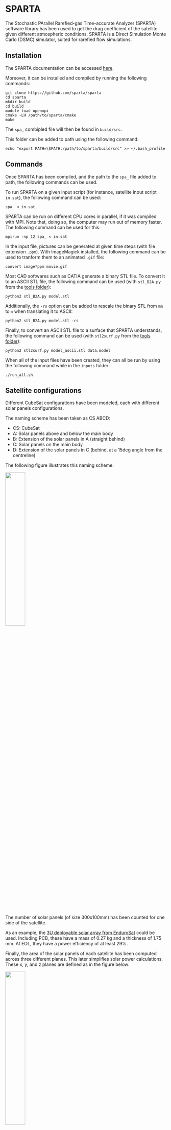 # SPARTA

The Stochastic PArallel Rarefied-gas Time-accurate Analyzer (SPARTA) software library has been used to get the drag coefficient of the satellite given different atmospheric conditions. SPARTA is a Direct Simulation Monte Carlo (DSMC) simulator, suited for rarefied flow simulations.

## Installation
The SPARTA documentation can be accessed [here](https://sparta.github.io/).

Moreover, it can be installed and compiled by running the following commands:
```
git clone https://github.com/sparta/sparta
cd sparta
mkdir build
cd build
module load openmpi
cmake -LH /path/to/sparta/cmake
make
```
The `spa_` combipled file will then be found in `build/src`.

This folder can be added to path using the following command:
```
echo "export PATH=\$PATH:/path/to/sparta/build/src" >> ~/.bash_profile
```

## Commands

Once SPARTA has been compiled, and the path to the `spa_` file added to path, the following commands can be used.

To run SPARTA on a given input script (for instance, satellite input script `in.sat`), the following command can be used:
```
spa_ < in.sat
```

SPARTA can be run on different CPU cores in parallel, if it was compiled with MPI.
Note that, doing so, the computer may run out of memory faster.
The following command can be used for this:
```
mpirun -np 12 spa_ < in.sat
```

In the input file, pictures can be generated at given time steps (with file extension `.ppm`).
With ImageMagick installed, the following command can be used to tranform them to an animated `.gif` file:
```
convert image*ppm movie.gif
```

Most CAD softwares such as CATIA generate a binary STL file. To convert it to an ASCII STL file, the following command can be used (with `stl_B2A.py` from the [tools folder](tools)):
```
python2 stl_B2A.py model.stl
```
Additionally, the `-rs` option can be added to rescale the binary STL from `mm` to `m` when translating it to ASCII:
```
python2 stl_B2A.py model.stl -rs
```

Finally, to convert an ASCII STL file to a surface that SPARTA understands, the following command can be used (with `stl2surf.py` from the [tools folder](tools)):
```
python2 stl2surf.py model_ascii.stl data.model
```

When all of the input files have been created, they can all be run by using the following command while in the `inputs` folder:
```
./run_all.sh
```

## Satellite configurations

Different CubeSat configurations have been modeled, each with different solar panels configurations.

The naming scheme has been taken as CS ABCD:
 * CS: CubeSat
 * A: Solar panels above and below the main body
 * B: Extension of the solar panels in A (straight behind)
 * C: Solar panels on the main body
 * D: Extension of the solar panels in C (behind, at a 15deg angle from the centreline)

The following figure illustrates this naming scheme:

<img src="CS/naming.png" width="35%">

The number of solar panels (of size 300x100mm) has been counted for one side of the satellite. 

As an example, the [3U deployable solar array from EnduroSat](https://www.endurosat.com/cubesat-store/cubesat-solar-panels/3u-single-deployable-solar-array) could be used.
Including PCB, these have a mass of 0.27 kg and a thickness of 1.75 mm. At EOL, they have a power efficiency of at least 29%.

Finally, the area of the solar panels of each satellite has been computed across three different planes. This later simplifies solar power calculations.
These x, y, and z planes are defined as in the figure below:

<img src="CS/planes.png" width="35%">

| Satellite name | # of solar panels (x2) | Reference length [m] | x-area [m2] | y-area [m2] | z-area [m2] | Illustration                           |
|----------------|------------------------|----------------------|-------------|-------------|-------------|----------------------------------------|
| CS 0020        | 2                      | 0.3                  | 0           | 0.042426    | 0.042426    | <img src="CS/CS_0020.png" width="85%"> |
| CS 1020        | 4                      | 0.341421             | 0           | 0.102426    | 0.042426    | <img src="CS/CS_1020.png" width="85%"> |
| CS 0021        | 4                      | 0.589778             | 0.031058    | 0.083343    | 0.083343    | <img src="CS/CS_0021.png" width="85%"> |
| CS 2020        | 6                      | 0.541421             | 0           | 0.162426    | 0.042426    | <img src="CS/CS_2020.png" width="85%"> |
| CS 1021        | 6                      | 0.589778             | 0.031058    | 0.143343    | 0.083343    | <img src="CS/CS_1021.png" width="85%"> |
| CS 3020        | 8                      | 0.741421             | 0           | 0.222426    | 0.042426    | <img src="CS/CS_3020.png" width="85%"> |
| CS 2021        | 8                      | 0.589778             | 0.031058    | 0.203343    | 0.083343    | <img src="CS/CS_2021.png" width="85%"> |
| CS 2120        | 10                     | 0.6                  | 0           | 0.282426    | 0.042426    | <img src="CS/CS_2120.png" width="85%"> |
| CS 3021        | 10                     | 0.741421             | 0.031058    | 0.263343    | 0.083343    | <img src="CS/CS_3021.png" width="85%"> |

## Conditions

The conditions in which the simulation has been made have been varied, as to gather different drag values, for interpolation later on.

First, the orbital altitudes have been varied between 85 km and 150 km.
This leads to the following parameters:

| Altitude [km] | Velocity [m/s] | Density [kg/m3] | Dynamic pressure [Pa] | Temperature [K] | Pressure [Pa] | Mixture [mol/mol]                                     |
|---------------|----------------|-----------------|-----------------------|-----------------|---------------|-------------------------------------------------------|
| 85            | 3494.17        | 7.1E-07         | 4.3343                | 135             | 2.3E-02       | 90.5% CO2, 3.5% N2, 2.5% Ar, 1.5% CO, 1.5% O, 0.5% O2 |
| 115           | 3493.29        | 1.8E-08         | 1.0983E-01            | 115             | 3.7E-04       | 81% CO2, 4.5% N2, 3.5% Ar, 5% CO, 5.5% O, 0.5% O2     |
| 150           | 3483.82        | 1.6E-10         | 9.7096E-04            | 175             | 7.1E-06       | 42% CO2, 12.5% N2, 4.5% Ar, 15% CO, 25% O, 1% O2      |

The velocities have been taken from the orbital simulations made in [MCD/feasible_altitudes.py](../MCD/feasible_altitudes.py).
The mixture, temperatures, pressures, and densities have been obtained from the [online interface](http://www-mars.lmd.jussieu.fr/mcd_python) of the Mars Climate Database, taking time and position averaged values.

## Input files
The script [comp_inputs.py](setup/comp_inputs.py) has then been used to generate the relevant input files for the SPARTA simulations.

These input files have been made for each satellite, for each of the satellite configurations.

These can be found in the [inputs](setup/inputs), and are of the format `in.*`.

It is worth noting that grid size has been capped to a maximum of (10, 10, 10), to avoid having the grid size too big compared to the geometry (satellite) size.

Additionally, the `f_num` parameter has been tuned to ensure that enough simulated particules are present. At h=85km, `f_num` has been increased by a factor of 100. It has been decreased by a factor of 1E3 at h=115km, and decreased by a factor of 1E7 for h=150km.

*Note that all SPARTA simulations assume that the satellite is 20% diffuse and 80% specular. This should be tuned.*

## Results

Running SPARTA for the different altitudes, the force in each direction has been saved in `.dat` files in the [results folder](results).

Then, [analyse_results.py](analyse_results.py) has been used to compute the drag force from all of the simulations.

At each altitude, the dynamic pressure (in Pa) has been computed as follows:

<img src="https://render.githubusercontent.com/render/math?math=q%20=%20\frac{1}{2}%20\cdot%20\rho%20\cdot%20V^2">

For each satellite configuration, the reference surface `S` has been taken as the frontal area of the cubesat itself, not including the solar panels.
In the simulation runs, `S = 0.01 m2`. This means that, later on, the same reference surface has to be used.

If the satellite is to be scaled, the solar panels must be scaled equally to the cubesat itself for the drag coefficients to be valid.

The drag coefficients have then been computed at each altitude by using the following equation:

<img src="https://render.githubusercontent.com/render/math?math=C_D%20=%20\frac{D}{q%20\cdot%20S}=100%20\cdot%20\frac{D}{q}">

This leads to the drag coefficients of the table below, with the Knudsen numbers included as well:

| Satellite name | Altitude [km] | Knudsen number [-] | Drag [N]    | Reference surface [m2] | Drag coefficient [-] |
|----------------|---------------|--------------------|-------------|------------------------|----------------------|
| CS 0020        | 85            | 6.871E-01          | 1.33730E-01 | 0.01                   | 3.08541              |
| CS 0020        | 115           | 2.656E+01          | 2.70496E-03 | 0.01                   | 2.46291              |
| CS 0020        | 150           | 2.755E+03          | 2.27725E-05 | 0.01                   | 2.34536              |
| CS 1020        | 85            | 6.038E-01          | 1.94733E-01 | 0.0104                 | 4.49286              |
| CS 1020        | 115           | 2.334E+01          | 4.78227E-03 | 0.0104                 | 4.35434              |
| CS 1020        | 150           | 2.421E+03          | 4.23014E-05 | 0.0104                 | 4.35666              |
| CS 0021        | 85            | 3.495E-01          | 1.75761E-01 | 0.041058               | 4.05514              |
| CS 0021        | 115           | 1.351E+01          | 3.00427E-03 | 0.041058               | 2.73544              |
| CS 0021        | 150           | 1.401E+03          | 2.59260E-05 | 0.041058               | 2.67014              |
| CS 2020        | 85            | 3.807E-01          | 2.41223E-01 | 0.0108                 | 5.56548              |
| CS 2020        | 115           | 1.472E+01          | 5.01928E-03 | 0.0108                 | 4.57014              |
| CS 2020        | 150           | 1.527E+03          | 4.45674E-05 | 0.0108                 | 4.59003              |
| CS 1021        | 85            | 3.495E-01          | 1.60198E-01 | 0.041458               | 3.69607              |
| CS 1021        | 115           | 1.351E+01          | 3.26494E-03 | 0.041458               | 2.97278              |
| CS 1021        | 150           | 1.401E+03          | 2.85346E-05 | 0.041458               | 2.93880              |
| CS 3020        | 85            | 2.780E-01          | 2.23061E-01 | 0.0112                 | 5.14644              |
| CS 3020        | 115           | 1.075E+01          | 5.34656E-03 | 0.0112                 | 4.86814              |
| CS 3020        | 150           | 1.115E+03          | 4.78650E-05 | 0.0112                 | 4.92966              |
| CS 2021        | 85            | 3.495E-01          | 2.31226E-01 | 0.041858               | 5.33483              |
| CS 2021        | 115           | 1.351E+01          | 3.61926E-03 | 0.041858               | 3.29540              |
| CS 2021        | 150           | 1.401E+03          | 3.12696E-05 | 0.041858               | 3.22048              |
| CS 2120        | 85            | 3.436E-01          | 1.85292E-01 | 0.0108                 | 4.27504              |
| CS 2120        | 115           | 1.328E+01          | 3.60861E-03 | 0.0108                 | 3.28570              |
| CS 2120        | 150           | 1.378E+03          | 3.03756E-05 | 0.0108                 | 3.12841              |
| CS 3021        | 85            | 2.780E-01          | 2.35392E-01 | 0.042258               | 5.43094              |
| CS 3021        | 115           | 1.075E+01          | 5.66496E-03 | 0.042258               | 5.15804              |
| CS 3021        | 150           | 1.115E+03          | 5.04034E-05 | 0.042258               | 5.19109              |